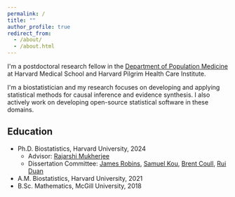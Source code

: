 ```yaml
---
permalink: /
title: ""
author_profile: true
redirect_from: 
  - /about/
  - /about.html
---
```


I'm a postdoctoral research fellow in the [Department of Population Medicine](https://www.populationmedicine.org/) at Harvard Medical School and Harvard Pilgrim Health Care Institute. 

I'm a biostatistician and my research focuses on developing and applying statistical methods for causal inference and evidence synthesis. I also actively work on developing open-source statistical software in these domains.


## Education

* Ph.D. Biostatistics, Harvard University, 2024
  * Advisor: [Rajarshi Mukherjee](https://scholar.harvard.edu/rajarshi/home)
  * Dissertation Committee: [James Robins](https://www.hsph.harvard.edu/profile/james-m-robins/), [Samuel Kou](https://statistics.fas.harvard.edu/people/samuel-kou), [Brent Coull](https://www.hsph.harvard.edu/profile/brent-coull/), [Rui Duan](https://sites.google.com/view/ruiduan/home)
* A.M. Biostatistics, Harvard University, 2021
* B.Sc. Mathematics, McGill University, 2018
